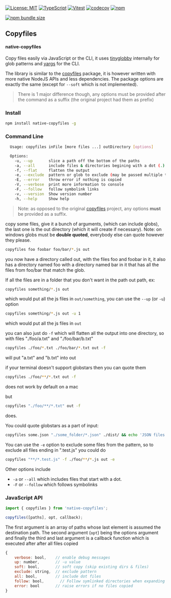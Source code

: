 [![License: MIT](https://img.shields.io/badge/License-MIT-yellow.svg)](https://opensource.org/licenses/MIT)
[![TypeScript](https://img.shields.io/badge/%3C%2F%3E-TypeScript-%230074c1.svg)](http://www.typescriptlang.org/)
[![Vitest](https://img.shields.io/badge/tested%20with-vitest-fcc72b.svg?logo=vitest)](https://vitest.dev/)
[![codecov](https://codecov.io/gh/ghiscoding/native-copyfiles/branch/main/graph/badge.svg)](https://codecov.io/gh/ghiscoding/native-copyfiles)
[![npm](https://img.shields.io/npm/v/native-copyfiles.svg)](https://www.npmjs.com/package/native-copyfiles)
<!-- [![npm](https://img.shields.io/npm/dy/native-copyfiles)](https://www.npmjs.com/package/native-copyfiles) -->
[![npm bundle size](https://img.shields.io/bundlephobia/minzip/native-copyfiles?color=success&label=gzip)](https://bundlephobia.com/result?p=native-copyfiles)

## Copyfiles
#### native-copyfiles

Copy files easily via JavaScript or the CLI, it uses [tinyglobby](https://www.npmjs.com/package/tinyglobby) internally for glob patterns and [yargs](https://www.npmjs.com/package/yargs) for the CLI.

The library is similar to the [copyfiles](https://www.npmjs.com/package/copyfiles) package, it is however written with more native NodeJS APIs and less dependencies. The package options are exactly the same (except for `--soft` which is not implemented).

> There is 1 major difference though, any options must be provided after the command as a suffix (the original project had them as prefix)

### Install

```bash
npm install native-copyfiles -g
```

### Command Line

```bash
  Usage: copyfiles inFile [more files ...] outDirectory [options]

  Options:
    -u, --up       slice a path off the bottom of the paths                  [number]
    -a, --all      include files & directories begining with a dot (.)       [boolean]
    -f, --flat     flatten the output                                        [boolean]
    -e, --exclude  pattern or glob to exclude (may be passed multiple times) [string|string[]]
    -E, --error    throw error if nothing is copied                          [boolean]
    -V, --verbose  print more information to console                         [boolean]
    -F, --follow   follow symbolink links                                    [boolean]
    -v, --version  Show version number                                       [boolean]
    -h, --help     Show help                                                 [boolean]
```

> Note: as opposed to the original [copyfiles](https://www.npmjs.com/package/copyfiles) project, any options **must** be provided as a suffix.

copy some files, give it a bunch of arguments, (which can include globs), the last one
is the out directory (which it will create if necessary).  Note: on windows globs must be **double quoted**, everybody else can quote however they please.

```bash
copyfiles foo foobar foo/bar/*.js out
```

you now have a directory called out, with the files foo and foobar in it, it also has a directory named foo with a directory named
bar in it that has all the files from foo/bar that match the glob.

If all the files are in a folder that you don't want in the path out path, ex:

```bash
copyfiles something/*.js out
```

which would put all the js files in `out/something`, you can use the `--up` (or `-u`) option

```bash
copyfiles something/*.js out -u 1
```

which would put all the js files in `out`

you can also just do `-f` which will flatten all the output into one directory, so with files "./foo/a.txt" and "./foo/bar/b.txt"

```bash
copyfiles ./foo/*.txt ./foo/bar/*.txt out -f
```

will put "a.txt" and "b.txt" into out

if your terminal doesn't support globstars then you can quote them

```bash
copyfiles ./foo/**/*.txt out -f
```

does not work by default on a mac

but

```bash
copyfiles "./foo/**/*.txt" out -f
```

does.

You could quote globstars as a part of input:
```bash
copyfiles some.json "./some_folder/*.json" ./dist/ && echo 'JSON files copied.'
```

You can use the `-e` option to exclude some files from the pattern, so to exclude all files ending in ".test.js" you could do

```bash
copyfiles "**/*.test.js" -f ./foo/**/*.js out -e
```

Other options include

- `-a` or `--all` which includes files that start with a dot.
- `-F` or `--follow` which follows symbolinks

### JavaScript API

```js
import { copyfiles } from 'native-copyfiles';

copyfiles([paths], opt, callback);
```

The first argument is an array of paths whose last element is assumed the destination path.
The second argument (`opt`) being the options argument 
and finally the third and last argument is a callback function which is executed after after all files copied

```js
{
	verbose: bool,    // enable debug messages
	up: number,       // -u value
	soft: bool,	      // soft copy (skip existing dirs & files)
	exclude: string,  // exclude pattern
	all: bool,	      // include dot files
	follow: bool,	    // Follow symlinked directories when expanding ** patterns
	error: bool       // raise errors if no files copied
}
```